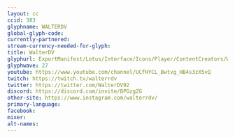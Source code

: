 ```yaml
---
layout: cc
ccid: 383
glyphname: WALTERDV
global-glyph-code:
currently-partnered:
stream-currency-needed-for-glyph:
title: WalterDV
glyphurl: ExportManifest/Lotus/Interface/Icons/Player/ContentCreators/WalterDV.png
glyphwave: 27
youtube: https://www.youtube.com/channel/UCfHYCL_Bwtvg_HB4s3zX5vQ
twitch: https://twitch.tv/walterrdv
twitter: https://twitter.com/WalterDV92
discord: https://discord.com/invite/BPGzgZG
other-site: https://www.instagram.com/walterrdv/
primary-language:
facebook:
mixer:
alt-names:
---
```


